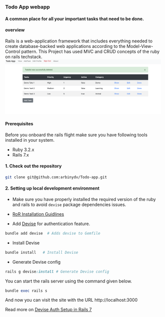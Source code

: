 ### Todo App webapp 
#### A common place for all your important tasks that need to be done. 

#### overview 
Rails is a web-application framework that includes everything needed to create database-backed web applications according to the Model-View-Control pattern. This Project has used MVC and CRUD concepts of the ruby on rails techstack.
![my screenshot](webapp.png)

#### Prerequisites

Before you onboard the rails flight make sure you have following tools installed in your system.

- Ruby 3.2.x
- Rails 7.x

#### 1. Check out the repository

```bash
git clone git@github.com:arbinydv/Todo-app.git
```
#### 2. Setting up local development environment
* Make sure you have properly installed the required version of the ruby and rails to avoid `devise` package dependencies issues. 
 
* [RoR Installation Guidlines](https://guides.rubyonrails.org/getting_started.html)

* Add [Devise](https://github.com/heartcombo/devise) for authentication feature.
 ```ruby
bundle add devise  # Adds devise to Gemfile
``` 
 - Install Devise 
```ruby
bundle install   # Install Devise 
```  
 - Generate Devise config 
```ruby
rails g devise:install # Generate Devise config
```   
You can start the rails server using the command given below.

```ruby
bundle exec rails s
```

And now you can visit the site with the URL http://localhost:3000

Read more on [Devise Auth Setup in Rails 7](https://betterprogramming.pub/devise-auth-setup-in-rails-7-44240aaed4be)
